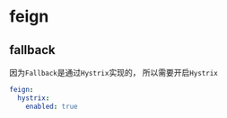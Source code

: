 # feign



## fallback

因为`Fallback`是通过`Hystrix`实现的， 所以需要开启`Hystrix`

```yml
feign:
  hystrix:
    enabled: true
```

